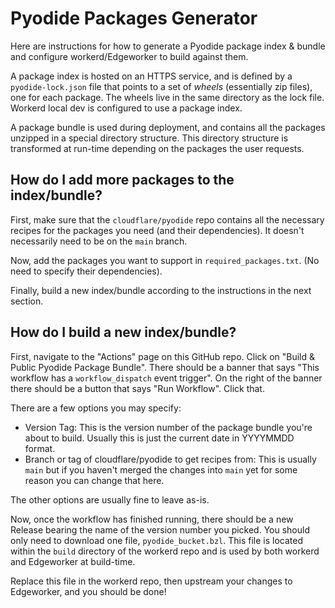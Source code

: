 # Pyodide Packages Generator

Here are instructions for how to generate a Pyodide package index & bundle and configure workerd/Edgeworker to build against them.

A package index is hosted on an HTTPS service, and is defined by a `pyodide-lock.json` file that points to a set of *wheels* (essentially zip files), one for each package. The wheels live in the same directory as the lock file. Workerd local dev is configured to use a package index.

A package bundle is used during deployment, and contains all the packages unzipped in a special directory structure. This directory structure is transformed at run-time depending on the packages the user requests.

## How do I add more packages to the index/bundle?

First, make sure that the `cloudflare/pyodide` repo contains all the necessary recipes for the packages you need (and their dependencies). It doesn't necessarily need to be on the `main` branch.

Now, add the packages you want to support in `required_packages.txt`. (No need to specify their dependencies).

Finally, build a new index/bundle according to the instructions in the next section.

## How do I build a new index/bundle?

First, navigate to the "Actions" page on this GitHub repo. Click on "Build & Public Pyodide Package Bundle". There should be a banner that says "This workflow has a `workflow_dispatch` event trigger". On the right of the banner there should be a button that says "Run Workflow". Click that.

There are a few options you may specify:

- Version Tag: This is the version number of the package bundle you're about to build. Usually this is just the current date in YYYYMMDD format.
- Branch or tag of cloudflare/pyodide to get recipes from: This is usually `main` but if you haven't merged the changes into `main` yet for some reason you can change that here.

The other options are usually fine to leave as-is.

Now, once the workflow has finished running, there should be a new Release bearing the name of the version number you picked. You should only need to download one file, `pyodide_bucket.bzl`. This file is located within the `build` directory of the workerd repo and is used by both workerd and Edgeworker at build-time.

Replace this file in the workerd repo, then upstream your changes to Edgeworker, and you should be done!
